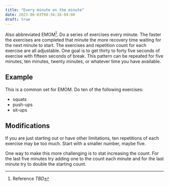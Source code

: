 ```yaml
---
title: "Every minute on the minute"
date: 2023-06-03T08:34:18-04:00
draft: true
---
```


Also abbreviated EMOM[^emom].  Do a series of exercises every minute.  The faster the exercises are completed that minute the more recovery time waiting for the next minute to start.  The exercises and repetition count for each exercise are all adjustable.  One goal is to get thirty to forty five seconds of exercise with fifteen seconds of break.  This pattern can be repeated for five minutes, ten minutes, twenty minutes, or whatever time you have available.

[^emom]: Reference *TBD*

## Example

This is a common set for EMOM.  Do ten of the following exercises:

* squats
* push-ups
* sit-ups

## Modifications

If you are just starting out or have other limitations, ten repetitions of each exercise may be too much.  Start with a smaller number, maybe five.

One way to make this more challenging is to stat increasing the count.  For the last five minutes try adding one to the count each minute and for the last minute try to double the starting count.


